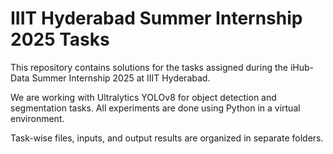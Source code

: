 # IIIT Hyderabad Summer Internship 2025 Tasks

This repository contains solutions for the tasks assigned during the iHub-Data Summer Internship 2025 at IIIT Hyderabad.

We are working with Ultralytics YOLOv8 for object detection and segmentation tasks. All experiments are done using Python in a virtual environment.

Task-wise files, inputs, and output results are organized in separate folders.

